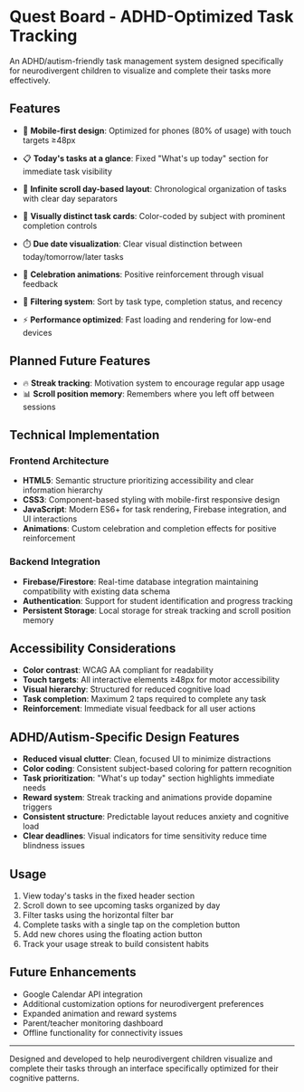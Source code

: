 # Quest Board - ADHD-Optimized Task Tracking

An ADHD/autism-friendly task management system designed specifically for neurodivergent children to visualize and complete their tasks more effectively.

## Features

- 📱 **Mobile-first design**: Optimized for phones (80% of usage) with touch targets ≥48px
- 📋 **Today's tasks at a glance**: Fixed "What's up today" section for immediate task visibility
- 🔄 **Infinite scroll day-based layout**: Chronological organization of tasks with clear day separators
- 🎯 **Visually distinct task cards**: Color-coded by subject with prominent completion controls
- ⏱️ **Due date visualization**: Clear visual distinction between today/tomorrow/later tasks

- 🎉 **Celebration animations**: Positive reinforcement through visual feedback
- 🔎 **Filtering system**: Sort by task type, completion status, and recency
- ⚡ **Performance optimized**: Fast loading and rendering for low-end devices


## Planned Future Features
- 🔥 **Streak tracking**: Motivation system to encourage regular app usage
- 📊 **Scroll position memory**: Remembers where you left off between sessions

## Technical Implementation

### Frontend Architecture

- **HTML5**: Semantic structure prioritizing accessibility and clear information hierarchy
- **CSS3**: Component-based styling with mobile-first responsive design
- **JavaScript**: Modern ES6+ for task rendering, Firebase integration, and UI interactions
- **Animations**: Custom celebration and completion effects for positive reinforcement

### Backend Integration

- **Firebase/Firestore**: Real-time database integration maintaining compatibility with existing data schema
- **Authentication**: Support for student identification and progress tracking
- **Persistent Storage**: Local storage for streak tracking and scroll position memory

## Accessibility Considerations

- **Color contrast**: WCAG AA compliant for readability
- **Touch targets**: All interactive elements ≥48px for motor accessibility
- **Visual hierarchy**: Structured for reduced cognitive load
- **Task completion**: Maximum 2 taps required to complete any task
- **Reinforcement**: Immediate visual feedback for all user actions

## ADHD/Autism-Specific Design Features

- **Reduced visual clutter**: Clean, focused UI to minimize distractions
- **Color coding**: Consistent subject-based coloring for pattern recognition
- **Task prioritization**: "What's up today" section highlights immediate needs
- **Reward system**: Streak tracking and animations provide dopamine triggers
- **Consistent structure**: Predictable layout reduces anxiety and cognitive load
- **Clear deadlines**: Visual indicators for time sensitivity reduce time blindness issues

## Usage

1. View today's tasks in the fixed header section
2. Scroll down to see upcoming tasks organized by day
3. Filter tasks using the horizontal filter bar
4. Complete tasks with a single tap on the completion button
5. Add new chores using the floating action button
6. Track your usage streak to build consistent habits

## Future Enhancements

- Google Calendar API integration
- Additional customization options for neurodivergent preferences
- Expanded animation and reward systems
- Parent/teacher monitoring dashboard
- Offline functionality for connectivity issues

---

Designed and developed to help neurodivergent children visualize and complete their tasks through an interface specifically optimized for their cognitive patterns.
